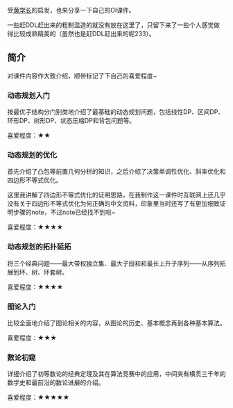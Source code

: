 受[黄学长](https://github.com/hzwer/shareOI)的启发，也来分享一下自己的OI课件。

一些赶DDL赶出来的粗制滥造的就没有放在这里了，只留下来了一些个人感觉做得比较成熟精美的（虽然也是赶DDL赶出来的呢233）。

## 简介

对课件内容作大致介绍，顺带标记了下自己的喜爱程度~

### 动态规划入门

按最优子结构分门别类地介绍了最基础的动态规划问题，包括线性DP、区间DP、环形DP、树形DP、状态压缩DP和背包问题等。

喜爱程度：★★

### 动态规划的优化

首先介绍了凸包等前置几何分析的知识，之后介绍了决策单调性优化、斜率优化和四边形不等式优化。

这里我讲解了四边形不等式优化的证明思路，在我制作这一课件时互联网上还几乎没有关于四边形不等式优化为何正确的中文资料，印象里当时还写了有更加细致证明步骤的note，不过note已经找不到啦~

喜爱程度：★★★★

### 动态规划的拓扑延拓

将三个经典问题——最大带权独立集、最大子段和和最长上升子序列——从序列拓展到环、树、环套树。

喜爱程度：★★★★

### 图论入门

比较全面地介绍了图论相关的内容，从图论的历史、基本概念再到各种基本算法。

喜爱程度：★★★

### 数论初窥

详细介绍了初等数论的经典定理及其在算法竞赛中的应用，中间夹有横贯三千年的数学史和最前沿的数论进展的介绍。

喜爱程度：★★★★★

